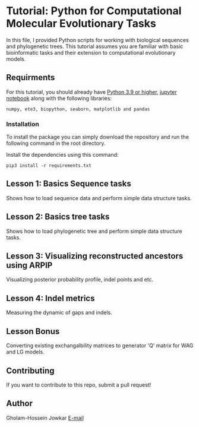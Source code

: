 # Tutorial: Python for Computational Molecular Evolutionary Tasks

In this file, I provided Python scripts for working with biological sequences and phylogenetic trees. 
This tutorial assumes you are familiar with basic bioinformatic tasks and their extension to computational evolutionary models.

## Requirments
For this tutorial, you should already have [Python 3.9 or higher](https://realpython.com/installing-python/), [jupyter notebook](https://jupyter.org/install) along with the following libraries:

```numpy, ete3, biopython, seaborn, matplotlib and pandas```

### Installation

To install the package you can simply download the repository and run the following command in the root directory.

Install the dependencies using this command:

```console
pip3 install -r requirements.txt
```


## Lesson 1: Basics Sequence tasks

Shows how to load sequence data and perform simple data structure tasks.

## Lesson 2: Basics tree tasks

Shows how to load phylogenetic tree and perform simple data structure tasks.

## Lesson 3: Visualizing reconstructed ancestors using ARPIP

Visualizing posterior probability profile, indel points and etc.

## Lesson 4: Indel metrics

Measuring the dynamic of gaps and indels. 

## Lesson Bonus 

Converting existing exchangalbility matrices to generator 'Q' matrix for WAG and LG models.

## Contributing

If you want to contribute to this repo, submit a pull request!

## Author

Gholam-Hossein Jowkar [E-mail](jowk@zhaw.ch)
